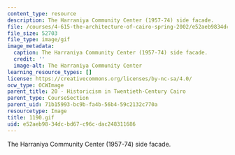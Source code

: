 ```yaml
---
content_type: resource
description: The Harraniya Community Center (1957-74) side facade.
file: /courses/4-615-the-architecture-of-cairo-spring-2002/e52aeb9834dcbd67c96cdac248311686_1190.gif
file_size: 52703
file_type: image/gif
image_metadata:
  caption: The Harraniya Community Center (1957-74) side facade.
  credit: ''
  image-alt: The Harraniya Community Center
learning_resource_types: []
license: https://creativecommons.org/licenses/by-nc-sa/4.0/
ocw_type: OCWImage
parent_title: 20 - Historicism in Twentieth-Century Cairo
parent_type: CourseSection
parent_uid: 71b15993-bc9b-fa4b-56b4-59c2132c770a
resourcetype: Image
title: 1190.gif
uid: e52aeb98-34dc-bd67-c96c-dac248311686
---
```

The Harraniya Community Center (1957-74) side facade.